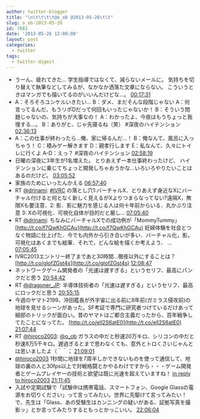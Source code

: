 ```yaml
---
author: twitter-blogger
title: "\n\t\t\t\t@o_ob @2013-05-26\t\t"
slug: o_ob-2013-05-26
id: 7081
date: '2013-05-26 12:00:00'
layout: post
categories:
  - twitter
tags:
  - twitter-digest
---
```


*   うーん、疲れてきた… 学生指導ではなくて、減らないメールに。 気持ちを切り替えて執筆などしてみるが、なかなか洒落た文章にならない。 こういうときはマンガでも描いてるのがいいんだけどな…。 [00:17:31](http://twitter.com/o_ob/statuses/338312883475722241)
*   A：そろそろユンケルいきたい… B：ダメ、まだそんな段階じゃない A：何言ってるんだ、もうリポDだって何回もいったじゃないか！ B：そういう問題じゃないの、気持ちが大事なの！ A：わかったよ、今夜はもうちょっと我慢する…。 B：ありがと、じゃ先寝るね（笑） #深夜のハイテンション [02:36:13](http://twitter.com/o_ob/statuses/338347789748674560)
*   A：この仕事が終わったら…俺、家に帰るんだ…！ B：俺なんて、風呂に入っちゃう！ C：積みゲー解きます D：親孝行します E：私なんて、久々にトイレに行くよ A-D：えっ？ #深夜のハイテンション [02:58:19](http://twitter.com/o_ob/statuses/338353348342341632)
*   日曜の深夜に3年生が1名増えた。 とりあえず一本仕事終わったけど、 ハイテンションに乗じてちょっと開発しちゃおうかな…いろいろやりたいことはあるのだけど。 [03:05:52](http://twitter.com/o_ob/statuses/338355248886345728)
*   家族のためにいったんかえる [06:57:40](http://twitter.com/o_ob/statuses/338413585350922240)
*   RT [@drinami](http://twitter.com/drinami): [#IVRC](http://search.twitter.com/search?q=%23IVRC) の落とし穴1:バーチャルX．とりあえず身近なXにバーチャル付けると何となく新しく見えるがXよりつまらなってない?遠隔X，無限Xも要注意．2: 影．影に魅力を感じる人は何十年前からいる．丸かぶり注意 3: Xの可視化．可視化自体が目的だと厳し… [07:05:40](http://twitter.com/o_ob/statuses/338415595747942401)
*   RT [@drinami](http://twitter.com/drinami): ちなみにバーチャルXでの成功例が「MommyTummy」 [http://t.co/f7QwKhGCAu](http://t.co/f7QwKhGCAu) 妊婦体験を社会とつなぐ物語に仕上げた．今でも内外から引き合いが多い．バーチャル化，影，可視化はあくまでも絵筆．それで，どんな絵を描くか考えよう． … [07:05:45](http://twitter.com/o_ob/statuses/338415619538042880)
*   IVRC2013エントリー終了まであと30時間…徹夜以外にすることは？ [http://t.co/glofZGst4s](http://t.co/glofZGst4s) [12:08:47](http://twitter.com/o_ob/statuses/338491880457261057)
*   ネットワークゲーム開発者の「光速は遅すぎる」というセリフ、最高にパンクだと思う [20:54:42](http://twitter.com/o_ob/statuses/338624230541373441)
*   RT [@dragoner_JP](http://twitter.com/dragoner_JP): 半導体技術者の「光速は遅すぎる」というセリフ、最高にロックだと思う [20:55:15](http://twitter.com/o_ob/statuses/338624368945016832)
*   今週のヤマト2199、沖田艦長が外宇宙に出る前に8年前(ガミラス侵攻前)の地球を見せるシーンがあった。SF考証で専門に研究者つけているだけあって細部のトリックが面白い。昔のヤマトはご都合主義だったから、百年戦争してたことになってた。 [http://t.co/ell2S6atE0](http://t.co/ell2S6atE0) [21:07:44](http://twitter.com/o_ob/statuses/338627510701010944)
*   RT [@hiroco2003](http://twitter.com/hiroco2003): [@o_ob](http://twitter.com/o_ob) ガラスの中だと秒速20万キロ、シリコンの中だと秒速8万5千キロ。遅過ぎるとまで思わなくても、意外とトロくさいじゃんとは思いましたよ（＾＾； [21:09:01](http://twitter.com/o_ob/statuses/338627834752937986)
*   [@hiroco2003](http://twitter.com/hiroco2003) 1秒間に地球を7周半しかできないものを使って通信して、地球の裏の人と30fps以上で対戦格闘とかやるわけですから・・・ゲーム開発者とゲームプレイヤーの技術と欲望は既に光速を超えていますね！ [in reply to hiroco2003](http://twitter.com/hiroco2003/statuses/338627490518032384) [21:11:45](http://twitter.com/o_ob/statuses/338628520408403970)
*   入試や定期試験で「試験中は携帯電話、スマートフォン、Google Glassの電源をお切りください」って言ってみたい。世界に先駆けて言ってみたい！ で、先生は「Glass、あの受験生はカンニングの疑いがある、証拠写真を撮影ッ」とか言ってみたりするともっとかっこいい。 [22:06:04](http://twitter.com/o_ob/statuses/338642192191066112)